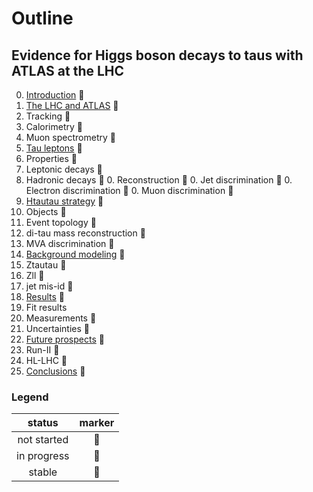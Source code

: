 # Outline

## Evidence for Higgs boson decays to taus with ATLAS at the LHC

0. [Introduction](tex/introduction.tex) :small_red_triangle:
0. [The LHC and ATLAS](tex/)            :small_red_triangle:
  0. Tracking                           :small_red_triangle:
  0. Calorimetry                        :small_red_triangle:
  0. Muon spectrometry                  :small_red_triangle:
0. [Tau leptons](tex/)                  :small_red_triangle:
  0. Properties                         :small_red_triangle:
  0. Leptonic decays                    :small_red_triangle:
  0. Hadronic decays                    :small_red_triangle:
    0. Reconstruction                   :small_red_triangle:
    0. Jet discrimination               :small_red_triangle:
    0. Electron discrimination          :small_red_triangle:
    0. Muon discrimination              :small_red_triangle:
0. [Htautau strategy](tex/)             :small_red_triangle:
  0. Objects                            :small_red_triangle:
  0. Event topology                     :small_red_triangle:
  0. di-tau mass reconstruction         :small_red_triangle:
  0. MVA discrimination                 :small_red_triangle:
0. [Background modeling](tex/)          :small_red_triangle:
  0. Ztautau                            :small_red_triangle:
  0. Zll                                :small_red_triangle:
  0. jet mis-id                         :small_red_triangle:
0. [Results](tex/)                      :small_red_triangle:
  0. Fit results
  0. Measurements                       :small_red_triangle:
  0. Uncertainties                      :small_red_triangle:
0. [Future prospects](tex/)             :small_red_triangle:
  0. Run-II                             :small_red_triangle:
  0. HL-LHC                             :small_red_triangle:
0. [Conclusions](tex/)                  :small_red_triangle:

### Legend

| status      | marker             |
|:-----------:|:------------------:|
| not started | :small_red_triangle:   |
| in progress | :small_orange_diamond: |
| stable      | :small_blue_diamond:   |


